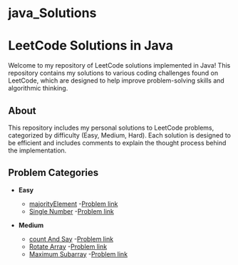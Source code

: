 # java_Solutions
# LeetCode Solutions in Java

Welcome to my repository of LeetCode solutions implemented in Java! This repository contains my solutions to various coding challenges found on LeetCode, which are designed to help improve problem-solving skills and algorithmic thinking.

## About

This repository includes my personal solutions to LeetCode problems, categorized by difficulty (Easy, Medium, Hard). Each solution is designed to be efficient and includes comments to explain the thought process behind the implementation.

## Problem Categories

- **Easy**
  - [majorityElement](https://github.com/sundarbhainsora/java_Solutions/blob/main/leetcode/easy/MajorityElement.java)
   -[Problem link](https://leetcode.com/problems/majority-element/description/)
  - [Single Number](https://github.com/sundarbhainsora/java_Solutions/blob/main/leetcode/easy/Single%20Number)
    -[Problem link](https://leetcode.com/problems/single-number/description/)
  

- **Medium**
  - [count And Say](https://github.com/sundarbhainsora/java_Solutions/blob/main/leetcode/medium/CountAndSay.java) 
    -[Problem link](https://leetcode.com/problems/count-and-say/)
  - [Rotate Array](https://github.com/sundarbhainsora/java_Solutions/blob/main/leetcode/medium/RotateArray.java)
    -[Problem link](https://leetcode.com/problems/rotate-array/)
  - [Maximum Subarray](https://leetcode.com/problems/maximum-subarray/)
    -[Problem link](https://github.com/sundarbhainsora/java_Solutions/blob/main/leetcode/medium/MaximumSubarray.java)



